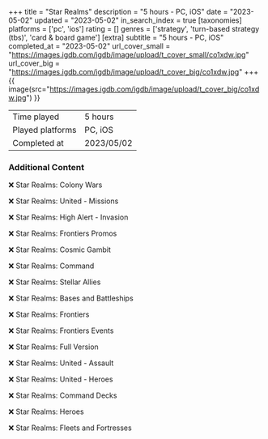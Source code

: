 +++
title = "Star Realms"
description = "5 hours - PC, iOS"
date = "2023-05-02"
updated = "2023-05-02"
in_search_index = true
[taxonomies]
platforms = ['pc', 'ios']
rating = []
genres = ['strategy', 'turn-based strategy (tbs)', 'card & board game']
[extra]
subtitle = "5 hours - PC, iOS"
completed_at = "2023-05-02"
url_cover_small = "https://images.igdb.com/igdb/image/upload/t_cover_small/co1xdw.jpg"
url_cover_big = "https://images.igdb.com/igdb/image/upload/t_cover_big/co1xdw.jpg"
+++
{{ image(src="https://images.igdb.com/igdb/image/upload/t_cover_big/co1xdw.jpg") }}

|              |            |
| ------------ | ---------- |
| Time played  | 5 hours |
| Played platforms    | PC, iOS |
| Completed at | 2023/05/02 |



### Additional Content


❌ Star Realms: Colony Wars

❌ Star Realms: United - Missions

❌ Star Realms: High Alert - Invasion

❌ Star Realms: Frontiers Promos

❌ Star Realms: Cosmic Gambit

❌ Star Realms: Command

❌ Star Realms: Stellar Allies

❌ Star Realms: Bases and Battleships

❌ Star Realms: Frontiers

❌ Star Realms: Frontiers Events

❌ Star Realms: Full Version

❌ Star Realms: United - Assault

❌ Star Realms: United - Heroes

❌ Star Realms: Command Decks

❌ Star Realms: Heroes

❌ Star Realms: Fleets and Fortresses
